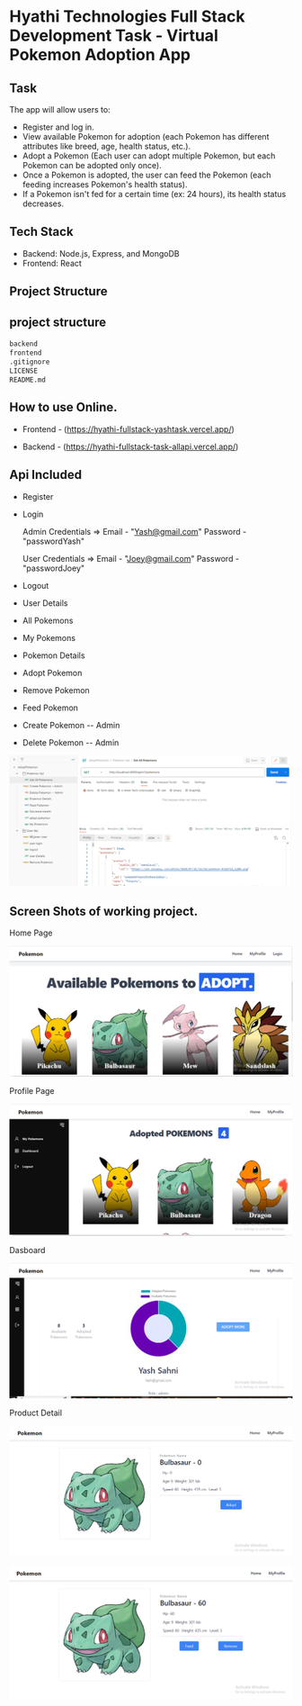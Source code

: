 # Hyathi Technologies Full Stack Development Task - Virtual Pokemon Adoption App

## Task

The app will allow users to:

- Register and log in.
- View available Pokemon for adoption (each Pokemon has different attributes like breed, age, health status, etc.).
- Adopt a Pokemon (Each user can adopt multiple Pokemon, but each Pokemon can be adopted only once).
- Once a Pokemon is adopted, the user can feed the Pokemon (each feeding increases Pokemon's health status).
- If a Pokemon isn't fed for a certain time (ex: 24 hours), its health status decreases.

## Tech Stack

- Backend: Node.js, Express, and MongoDB
- Frontend: React

## Project Structure

## project structure

```terminal
backend
frontend
.gitignore
LICENSE
README.md
```

## How to use Online.

- Frontend - (https://hyathi-fullstack-yashtask.vercel.app/)

- Backend - (https://hyathi-fullstack-task-allapi.vercel.app/)

## Api Included

- Register

- Login

  Admin Credentials => Email - "Yash@gmail.com" Password - "passwordYash"

  User Credentials => Email - "Joey@gmail.com" Password - "passwordJoey"

- Logout

- User Details

- All Pokemons

- My Pokemons

- Pokemon Details

- Adopt Pokemon

- Remove Pokemon

- Feed Pokemon

- Create Pokemon -- Admin

- Delete Pokemon -- Admin

![All Api](postmanApiCapture.PNG)

## Screen Shots of working project.

Home Page

![HomePage](Home.PNG)

Profile Page

![ProfilePage](ProfilePage.PNG)

Dasboard

![Dashboard](DashBoard.PNG)

Product Detail

![BeforeLogin](DetailBeforeLogin.PNG)

![AfterLogin](DetailPageAfterLogin.PNG)
